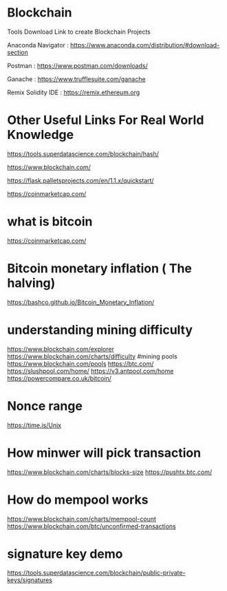 # Blockchain

Tools Download Link to create Blockchain Projects

Anaconda Navigator : https://www.anaconda.com/distribution/#download-section

Postman : https://www.postman.com/downloads/

Ganache : https://www.trufflesuite.com/ganache

Remix Solidity IDE : https://remix.ethereum.org

# Other Useful Links For Real World Knowledge

https://tools.superdatascience.com/blockchain/hash/

https://www.blockchain.com/

https://flask.palletsprojects.com/en/1.1.x/quickstart/

https://coinmarketcap.com/

# what is bitcoin
https://coinmarketcap.com/
# Bitcoin monetary inflation ( The halving)
https://bashco.github.io/Bitcoin_Monetary_Inflation/
# understanding mining difficulty
https://www.blockchain.com/explorer
https://www.blockchain.com/charts/difficulty
#mining pools
https://www.blockchain.com/pools
https://btc.com/
https://slushpool.com/home/
https://v3.antpool.com/home
https://powercompare.co.uk/bitcoin/
# Nonce range
https://time.is/Unix
# How minwer will pick transaction
https://www.blockchain.com/charts/blocks-size
https://pushtx.btc.com/
# How do mempool works
https://www.blockchain.com/charts/mempool-count
https://www.blockchain.com/btc/unconfirmed-transactions
# signature key demo
https://tools.superdatascience.com/blockchain/public-private-keys/signatures
